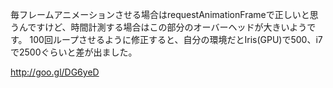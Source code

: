 毎フレームアニメーションさせる場合はrequestAnimationFrameで正しいと思うんですけど、時間計測する場合はこの部分のオーバーヘッドが大きいようです。
100回ループさせるように修正すると、自分の環境だとIris(GPU)で500、i7で2500ぐらいと差が出ました。

http://goo.gl/DG6yeD
